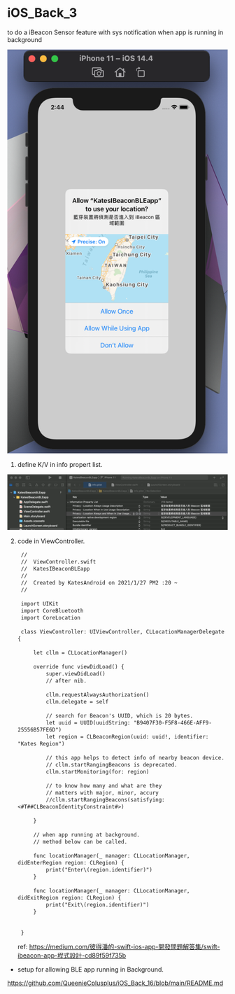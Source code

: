 # iOS_Back_3
to do a iBeacon Sensor feature with sys notification when app is running in background


  ![](https://raw.githubusercontent.com/QueenieCplusplus/iOS_Back_3/main/thumbnail.png)


1. define K/V in info propert list.

  ![](https://raw.githubusercontent.com/QueenieCplusplus/iOS_Back_3/main/info_property_list.png)


2. code in ViewController.


        //
        //  ViewController.swift
        //  KatesIBeaconBLEapp
        //
        //  Created by KatesAndroid on 2021/1/27 PM2 :20 ~
        //

        import UIKit
        import CoreBluetooth
        import CoreLocation

        class ViewController: UIViewController, CLLocationManagerDelegate {

            let cllm = CLLocationManager()

            override func viewDidLoad() {
                super.viewDidLoad()
                // after nib.

                cllm.requestAlwaysAuthorization()
                cllm.delegate = self

                // search for Beacon's UUID, which is 20 bytes.
                let uuid = UUID(uuidString: "B9407F30-F5F8-466E-AFF9-25556B57FE6D")
                let region = CLBeaconRegion(uuid: uuid!, identifier: "Kates Region")

                // this app helps to detect info of nearby beacon device.
                // cllm.startRangingBeacons is deprecated.
                cllm.startMonitoring(for: region)

                // to know how many and what are they
                // matters with major, minor, accury
                //cllm.startRangingBeacons(satisfying: <#T##CLBeaconIdentityConstraint#>)

            }

            // when app running at background.
            // method below can be called.

            func locationManager(_ manager: CLLocationManager, didEnterRegion region: CLRegion) {
                print("Enter\(region.identifier)")
            }

            func locationManager(_ manager: CLLocationManager, didExitRegion region: CLRegion) {
                print("Exit\(region.identifier)")
            }


        }
        
      ref: https://medium.com/彼得潘的-swift-ios-app-開發問題解答集/swift-ibeacon-app-程式設計-cd89f59f735b


* setup for allowing BLE app running in Background.

 https://github.com/QueenieCplusplus/iOS_Back_16/blob/main/README.md
